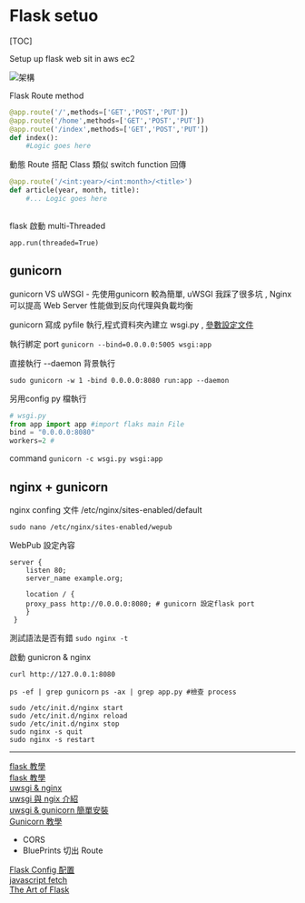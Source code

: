 

# Flask setuo

[TOC]

Setup up flask web sit in aws ec2 <br>

![架構](../awsProject/img/flask_gunicorn_nginx.png)<p>

Flask Route method

```python
@app.route('/',methods=['GET','POST','PUT'])
@app.route('/home',methods=['GET','POST','PUT'])
@app.route('/index',methods=['GET','POST','PUT'])
def index():
	#Logic goes here
```

動態 Route 搭配 Class 類似 switch function 回傳

```python
@app.route('/<int:year>/<int:month>/<title>')
def article(year, month, title):
    #... Logic goes here
    
```

flask 啟動 multi-Threaded

`app.run(threaded=True)`

## gunicorn 

gunicorn VS uWSGI  - 先使用gunicorn  較為簡單, uWSGI  我踩了很多坑 , Nginx 可以提高 Web Server 性能做到反向代理與負載均衡

gunicorn 寫成 pyfile 執行,程式資料夾內建立 wsgi.py , [參數設定文件](https://docs.gunicorn.org/en/latest/settings.html#settings)

執行綁定 port `gunicorn --bind=0.0.0.0:5005 wsgi:app`

直接執行 --daemon 背景執行

```
sudo gunicorn -w 1 -bind 0.0.0.0:8080 run:app --daemon
```

另用config py 檔執行
```python
# wsgi.py
from app import app #import flaks main File
bind = "0.0.0.0:8080"
workers=2 #
```
command  `gunicorn -c wsgi.py wsgi:app`



## nginx + gunicorn

nginx confing 文件 /etc/nginx/sites-enabled/default 

```text
sudo nano /etc/nginx/sites-enabled/wepub
```

WebPub 設定內容 

```text
server {
    listen 80;
    server_name example.org;

    location / {
    proxy_pass http://0.0.0.0:8080; # gunicorn 設定flask port
    }
 }
```

測試語法是否有錯 `sudo nginx -t` 

 啟動 gunicron & nginx

`curl http://127.0.0.1:8080` 

`ps -ef | grep gunicorn`
`ps -ax | grep app.py #檢查 process`

```
sudo /etc/init.d/nginx start
sudo /etc/init.d/nginx reload
sudo /etc/init.d/nginx stop 
sudo nginx -s quit
sudo nginx -s restart
```

------

[flask 教學](https://hackmd.io/@shaoeChen/HJiZtEngG/https%3A%2F%2Fhackmd.io%2Fs%2FSJmhFpXmf)<br>[flask 教學](https://www.maxlist.xyz/?s=flask)<br>[uwsgi & nginx](https://www.maxlist.xyz/2020/06/17/flask-nginx-uwsgi-on-gcp/)<br>[uwsgi 與 ngix 介紹](https://www.maxlist.xyz/2020/05/06/flask-wsgi-nginx/)<br>[uwsgi & gunicorn 簡單安裝](https://zhuanlan.zhihu.com/p/50857407)<br>[Gunicorn 教學](https://andy6804tw.github.io/2020/04/10/gcp-gunicorn/#2-%E9%87%8D%E6%96%B0%E5%95%9F%E5%8B%95vm)

* CORS
* BluePrints 切出 Route

[Flask  Config 配置](https://spacewander.github.io/explore-flask-zh/5-configuration.html)<br>[javascript fetch](https://developer.mozilla.org/zh-TW/docs/Web/API/Fetch_API/Using_Fetch)<br>[The Art of Flask](https://hackersandslackers.com/flask-routes/)<br>

